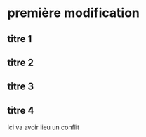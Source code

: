# première modification

## titre 1

## titre 2

## titre 3

## titre 4
Ici va avoir lieu un conflit
